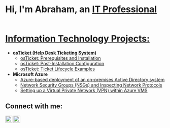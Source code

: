 <h1>Hi, I'm Abraham, an <a href="https://www.linkedin.com/in/abraham-ramos-88b6a12a4/">IT Professional

<h2></h2> Information Technology Projects:</h2>

- <b>osTicket (Help Desk Ticketing System)</b>
  - [osTicket: Prerequisites and Installation](https://github.com/AbrahamWire/osticket-prereqs)
  - [osTicket: Post-Installation Configuration](https://github.com/AbrahamWire/post-install-config)
  - [osTicket: Ticket Lifecycle Examples](https://github.com/AbrahamWire/ticket-lifecycle)
- <b>Microsoft Azure</b>
  - [Azure-based deployment of an on-premises Active Directory system](https://github.com/AbrahamWire/configure-ad)
  - [Network Security Groups (NSGs) and Inspecting Network Protocols](https://github.com/AbrahamWire/azure-network-protocols)
  - [Setting up a Virtual Private Network (VPN) within Azure VMS](https://github.com/AbrahamWire/setup-vpn-in-vm)

<h2>Connect with me:</h2>

[<img align="left" alt="Abraham | LinkedIn" width="22px" src="https://cdn.jsdelivr.net/npm/simple-icons@v3/icons/linkedin.svg" />][linkedin]
[<img align="left" alt="Abraham | Instagram" width="22px" src="https://cdn.jsdelivr.net/npm/simple-icons@v3/icons/instagram.svg" />][instagram]

[instagram]: https://www.instagram.com/abe_wire
[linkedin]: https://www.linkedin.com/in/abraham-ramos-88b6a12a4/
